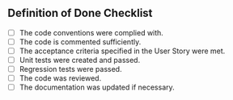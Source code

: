 ## Definition of Done Checklist

- [ ] The code conventions were complied with.
- [ ] The code is commented sufficiently.
- [ ] The acceptance criteria specified in the User Story were met.
- [ ] Unit tests were created and passed.
- [ ] Regression tests were passed.
- [ ] The code was reviewed.
- [ ] The documentation was updated if necessary.
